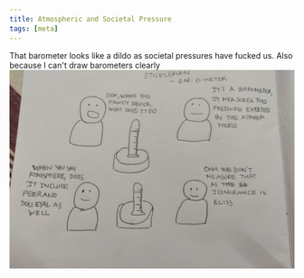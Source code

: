 ```yaml
---
title: Atmospheric and Societal Pressure
tags: [meta]
---
```



That barometer looks like a dildo as societal pressures have fucked us. Also because I can't draw barometers clearly
![Alt text](image_6.jpg)